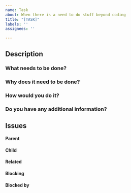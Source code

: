 ```yaml
---
name: Task
about: When there is a need to do stuff beyond coding
title: "[TASK]"
labels: ''
assignees: ''

---
```


## Description

### What needs to be done?



### Why does it need to be done?



### How would you do it?



### Do you have any additional information?



##  Issues
<!-- Issue relationships
If it is possible, link issues via task lists sorted by issue numbers like:

- [ ] #1 [BUG] X is not working
- [ ] #2 [DESIGN] Design for X
-->

#### Parent



#### Child



#### Related



#### Blocking



#### Blocked by
